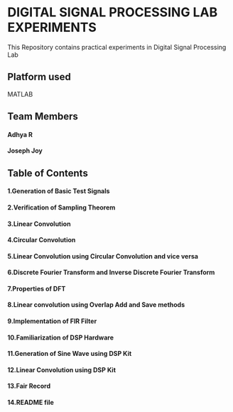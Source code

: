 # DIGITAL SIGNAL PROCESSING LAB EXPERIMENTS
This Repository contains practical experiments in Digital Signal Processing Lab
## Platform used 
MATLAB
## Team Members
#### Adhya R
#### Joseph Joy
## Table of Contents
#### 1.Generation of Basic Test Signals
#### 2.Verification of Sampling Theorem
#### 3.Linear Convolution
#### 4.Circular Convolution
#### 5.Linear Convolution using Circular Convolution and vice versa
#### 6.Discrete Fourier Transform and Inverse Discrete Fourier Transform
#### 7.Properties of DFT
#### 8.Linear convolution using Overlap Add and Save methods
#### 9.Implementation of FIR Filter
#### 10.Familiarization of DSP Hardware
#### 11.Generation of Sine Wave using DSP Kit
#### 12.Linear Convolution using DSP Kit
#### 13.Fair Record
#### 14.README file
